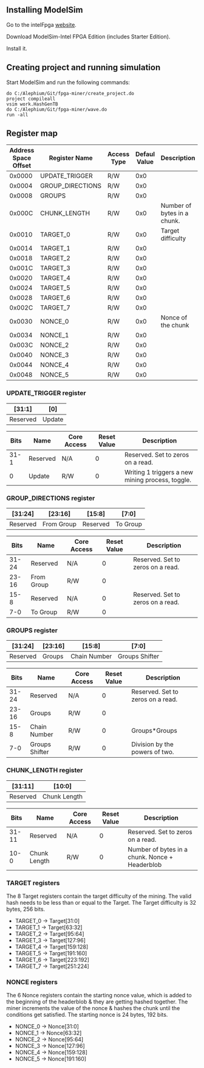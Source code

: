 ## Installing ModelSim

Go to the intelFpga 
[website](https://fpgasoftware.intel.com/20.1.1/?edition=lite&product=modelsim_ae&platform=windows#tabs-2).

Download ModelSim-Intel FPGA Edition (includes Starter Edition).

Install it.

## Creating project and running simulation

Start ModelSim and run the following commands:

    do C:/Alephium/Git/fpga-miner/create_project.do
    project compileall
    vsim work.HashGenTB
    do C:/Alephium/Git/fpga-miner/wave.do
    run -all
    
## Register map

| Address Space Offset | Register Name | Access Type | Defaul Value| Description |
| -------------------- | ------------- |------------ | ----------- | ----------- |
| 0x0000  | UPDATE_TRIGGER | R/W | 0x0 | |
| 0x0004  | GROUP_DIRECTIONS | R/W | 0x0 | |
| 0x0008  | GROUPS | R/W | 0x0 | |
| 0x000C  | CHUNK_LENGTH | R/W | 0x0 | Number of bytes in a chunk. |
| 0x0010  | TARGET_0 | R/W | 0x0 | Target difficulty |
| 0x0014  | TARGET_1 | R/W | 0x0 | |
| 0x0018  | TARGET_2 | R/W | 0x0 | |
| 0x001C  | TARGET_3 | R/W | 0x0 | |
| 0x0020  | TARGET_4 | R/W | 0x0 | |
| 0x0024  | TARGET_5 | R/W | 0x0 | |
| 0x0028  | TARGET_6 | R/W | 0x0 | |
| 0x002C  | TARGET_7 | R/W | 0x0 | |
| 0x0030  | NONCE_0 | R/W | 0x0 | Nonce of the chunk |
| 0x0034  | NONCE_1 | R/W | 0x0 | |
| 0x003C  | NONCE_2 | R/W | 0x0 | |
| 0x0040  | NONCE_3 | R/W | 0x0 | |
| 0x0044  | NONCE_4 | R/W | 0x0 | |
| 0x0048  | NONCE_5 | R/W | 0x0 | |

### UPDATE_TRIGGER register

| [31:1] | [0] |
| ---- | ---- |
| Reserved | Update |

| Bits | Name | Core Access | Reset Value | Description |
| ---- | ---- |---- | ---- | ---- |
| 31-1  | Reserved | N/A | 0 | Reserved. Set to zeros on a read. |
| 0  | Update | R/W | 0 | Writing 1 triggers a new mining process, toggle. |

### GROUP_DIRECTIONS register

| [31:24] | [23:16] | [15:8] | [7:0] |
| ---- | ---- | ---- | ---- |
| Reserved | From Group | Reserved | To Group |

| Bits | Name | Core Access | Reset Value | Description |
| ---- | ---- |---- | ---- | ---- |
| 31-24  | Reserved | N/A | 0 | Reserved. Set to zeros on a read. |
| 23-16  | From Group | R/W | 0 |  |
| 15-8  | Reserved | N/A | 0 | Reserved. Set to zeros on a read. |
| 7-0  | To Group | R/W | 0 |  |

### GROUPS register

| [31:24] | [23:16] | [15:8] | [7:0] |
| ---- | ---- | ---- | ---- |
| Reserved | Groups | Chain Number | Groups Shifter |

| Bits | Name | Core Access | Reset Value | Description |
| ---- | ---- |---- | ---- | ---- |
| 31-24  | Reserved | N/A | 0 | Reserved. Set to zeros on a read. |
| 23-16  | Groups | R/W | 0 |  |
| 15-8  | Chain Number | R/W | 0 | Groups*Groups |
| 7-0  | Groups Shifter | R/W | 0 | Division by the powers of two. |

### CHUNK_LENGTH register

| [31:11] | [10:0] | 
| ---- | ---- | 
| Reserved | Chunk Length | 

| Bits | Name | Core Access | Reset Value | Description |
| ---- | ---- |---- | ---- | ---- |
| 31-11  | Reserved | N/A | 0 | Reserved. Set to zeros on a read. |
| 10-0 | Chunk Length| R/W | 0 | Number of bytes in a chunk. Nonce + Headerblob|


### TARGET registers

The 8 Target registers contain the target difficulty of the mining. 
The valid hash needs to  be less than or equal to the Target.
The Target difficulty is 32 bytes, 256 bits.

* TARGET_0 -> Target[31:0]
* TARGET_1 -> Target[63:32]
* TARGET_2 -> Target[95:64]
* TARGET_3 -> Target[127:96]
* TARGET_4 -> Target[159:128]
* TARGET_5 -> Target[191:160]
* TARGET_6 -> Target[223:192]
* TARGET_7 -> Target[251:224]


### NONCE registers

The 6 Nonce registers contain the starting nonce value, 
which is added to the beginning of the headerblob & they are getting hashed together.
The miner increments the value of the nonce & hashes the chunk until the conditions get satisfied. 
The starting nonce is 24 bytes, 192 bits.

* NONCE_0 -> Nonce[31:0]
* NONCE_1 -> Nonce[63:32]
* NONCE_2 -> Nonce[95:64]
* NONCE_3 -> Nonce[127:96]
* NONCE_4 -> Nonce[159:128]
* NONCE_5 -> Nonce[191:160]


